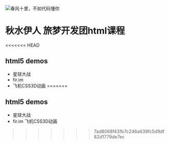 ![春风十里，不如代码懂你](https://timgsa.baidu.com/timg?image&quality=80&size=b9999_10000&sec=1509596266846&di=127391a8dc305f4691e2c2d6c65a5078&imgtype=0&src=http%3A%2F%2Fuploads.xuexila.com%2Fallimg%2F1708%2F1105-1FPG00413.jpg)
# 秋水伊人 旅梦开发团html课程
<<<<<<< HEAD

## html5 demos 
 - 星球大战
 - fir.im
 - 飞机CSS3D动画
=======
## html5 demos
 - 星球大战
 - fir.im 飞机CSS3D动画
 
>>>>>>> 7ad8068f43fb7c246a639fc5d9df82d1779de7ec
